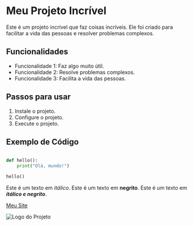 # Meu Projeto Incrível

Este é um projeto incrível que faz coisas incríveis. Ele foi criado para facilitar a vida das pessoas e resolver problemas complexos.

## Funcionalidades

* Funcionalidade 1: Faz algo muito útil.
* Funcionalidade 2: Resolve problemas complexos.
* Funcionalidade 3: Facilita a vida das pessoas.

## Passos para usar

1. Instale o projeto.
2. Configure o projeto.
3. Execute o projeto.

## Exemplo de Código

```python

def hello():
    print("Olá, mundo!")

hello()

```

Este é um texto em *itálico*.
Este é um texto em **negrito**.
Este é um texto em ***itálico e negrito***.

[Meu Site](https://www.example.com)

![Logo do Projeto](https://www.example.com/logo.png)
